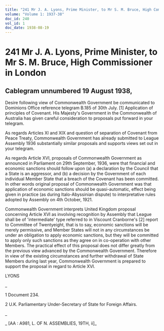 ```yaml
---
title: "241 Mr J. A. Lyons, Prime Minister, to Mr S. M. Bruce, High Commissioner in London"
volume: "Volume 1: 1937-38"
doc_id: 240
vol_id: 1
doc_date: 1938-08-19
---
```


# 241 Mr J. A. Lyons, Prime Minister, to Mr S. M. Bruce, High Commissioner in London

## Cablegram unnumbered 19 August 1938,

Desire following view of Commonwealth Government be communicated to Dominions Office reference telegram B.185 of 30th July. [1] Application of principles of Covenant. His Majesty's Government in the Commonwealth of Australia has given careful consideration to proposals put forward in your telegram.

As regards Articles XI and XIX and question of separation of Covenant from Peace Treaty, Commonwealth Government has already submitted to League Assembly 1936 substantially similar proposals and supports views set out in your telegram.

As regards Article XVI, proposals of Commonwealth Government as announced in Parliament on 29th September, 1936, were that financial and economic sanctions should follow upon (a) a declaration by the Council that a State is an aggressor, and (b) a decision by the Government of each individual Member State that a breach of the Covenant has been committed. In other words original proposal of Commonwealth Government was that application of economic sanctions should be quasi-automatic, effect being given in practice (as during Italo-Abyssinian dispute) to interpretative rules adopted by Assembly on 4th October, 1921.

Commonwealth Government interprets United Kingdom proposal concerning Article XVI as involving recognition by Assembly that League shall be of 'intermediate' type referred to in Viscount Cranborne's [2] report to Committee of Twentyeight, that is to say, economic sanctions will be merely permissive, and Member States will not in any circumstances be under an obligation to apply economic sanctions, but they will be committed to apply only such sanctions as they agree on in co-operation with other Members. The practical effect of this proposal does not differ greatly from the previous view advanced by the Commonwealth Government. Therefore in view of the existing circumstances and further withdrawal of State Members during last year, Commonwealth Government is prepared to support the proposal in regard to Article XVI.

LYONS

_

1 Document 234.

2 U.K. Parliamentary Under-Secretary of State for Foreign Affairs.

_

_ [AA : A981, L. OF N. ASSEMBLIES, 19TH, ii]_
